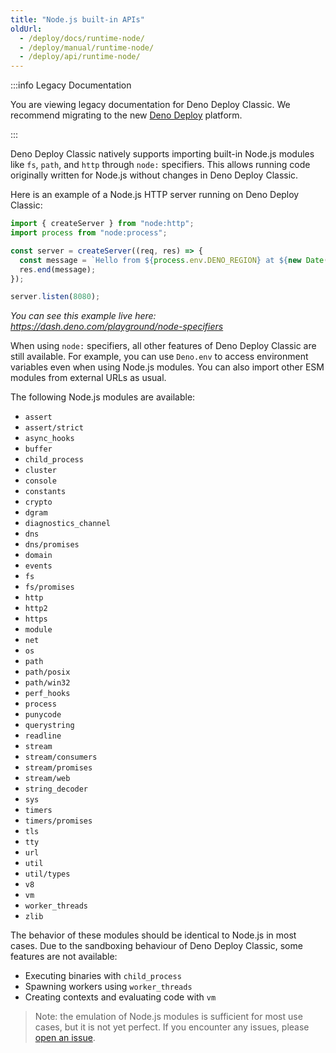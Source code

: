 ```yaml
---
title: "Node.js built-in APIs"
oldUrl:
  - /deploy/docs/runtime-node/
  - /deploy/manual/runtime-node/
  - /deploy/api/runtime-node/
---
```


:::info Legacy Documentation

You are viewing legacy documentation for Deno Deploy Classic. We recommend
migrating to the new
<a href="/deploy/">Deno Deploy</a> platform.

:::

Deno Deploy Classic natively supports importing built-in Node.js modules like
`fs`, `path`, and `http` through `node:` specifiers. This allows running code
originally written for Node.js without changes in Deno Deploy Classic.

Here is an example of a Node.js HTTP server running on Deno Deploy Classic:

```js
import { createServer } from "node:http";
import process from "node:process";

const server = createServer((req, res) => {
  const message = `Hello from ${process.env.DENO_REGION} at ${new Date()}`;
  res.end(message);
});

server.listen(8080);
```

_You can see this example live here:
https://dash.deno.com/playground/node-specifiers_

When using `node:` specifiers, all other features of Deno Deploy Classic are
still available. For example, you can use `Deno.env` to access environment
variables even when using Node.js modules. You can also import other ESM modules
from external URLs as usual.

The following Node.js modules are available:

- `assert`
- `assert/strict`
- `async_hooks`
- `buffer`
- `child_process`
- `cluster`
- `console`
- `constants`
- `crypto`
- `dgram`
- `diagnostics_channel`
- `dns`
- `dns/promises`
- `domain`
- `events`
- `fs`
- `fs/promises`
- `http`
- `http2`
- `https`
- `module`
- `net`
- `os`
- `path`
- `path/posix`
- `path/win32`
- `perf_hooks`
- `process`
- `punycode`
- `querystring`
- `readline`
- `stream`
- `stream/consumers`
- `stream/promises`
- `stream/web`
- `string_decoder`
- `sys`
- `timers`
- `timers/promises`
- `tls`
- `tty`
- `url`
- `util`
- `util/types`
- `v8`
- `vm`
- `worker_threads`
- `zlib`

The behavior of these modules should be identical to Node.js in most cases. Due
to the sandboxing behaviour of Deno Deploy Classic, some features are not
available:

- Executing binaries with `child_process`
- Spawning workers using `worker_threads`
- Creating contexts and evaluating code with `vm`

> Note: the emulation of Node.js modules is sufficient for most use cases, but
> it is not yet perfect. If you encounter any issues, please
> [open an issue](https://github.com/denoland/deno).
